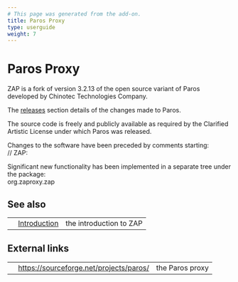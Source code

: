 ```yaml
---
# This page was generated from the add-on.
title: Paros Proxy
type: userguide
weight: 7
---
```


# Paros Proxy

ZAP is a fork of version 3.2.13 of the open source variant of Paros developed by Chinotec Technologies Company.

The [releases](/docs/desktop/releases/) section details of the changes made to Paros.

The source code is freely and publicly available as required by the Clarified Artistic
License under which Paros was released.

Changes to the software have been preceded by comments starting:  
// ZAP:

Significant new functionality has been implemented in a separate tree under the package:  
org.zaproxy.zap

## See also

|     |                                |                         |
| --- | ------------------------------ | ----------------------- |
|     | [Introduction](/docs/desktop/) | the introduction to ZAP |

## External links

|     |                                           |                 |
| --- | ----------------------------------------- | --------------- |
|     | <https://sourceforge.net/projects/paros/> | the Paros proxy |
